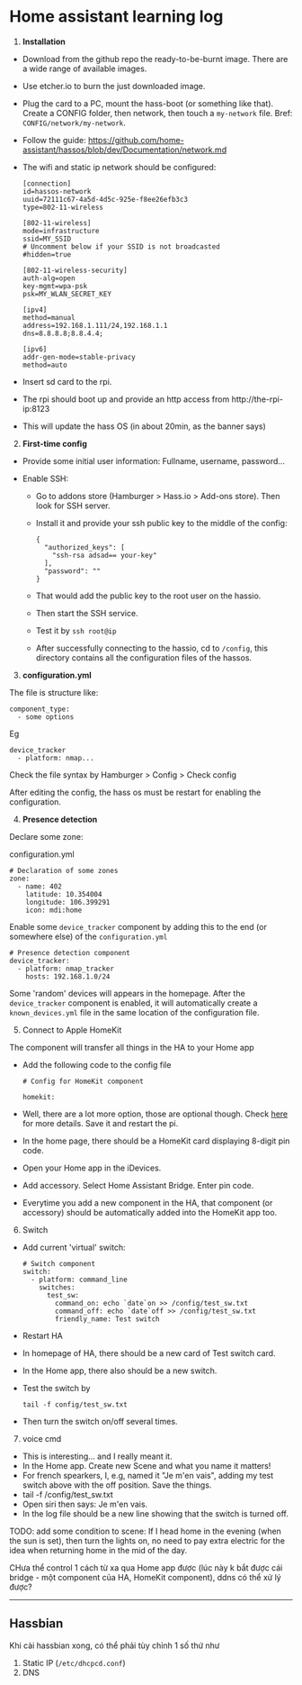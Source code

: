 # Home assistant learning log

1.  **Installation**

- Download from the github repo the ready-to-be-burnt image. There are a wide range of available images.
- Use etcher.io to burn the just downloaded image.
- Plug the card to a PC, mount the hass-boot (or something like that). Create a CONFIG folder, then network, then touch a `my-network` file. Bref: `CONFIG/network/my-network`.
- Follow the guide: https://github.com/home-assistant/hassos/blob/dev/Documentation/network.md
- The wifi and static ip network should be configured:

      [connection]
      id=hassos-network
      uuid=72111c67-4a5d-4d5c-925e-f8ee26efb3c3
      type=802-11-wireless

      [802-11-wireless]
      mode=infrastructure
      ssid=MY_SSID
      # Uncomment below if your SSID is not broadcasted
      #hidden=true

      [802-11-wireless-security]
      auth-alg=open
      key-mgmt=wpa-psk
      psk=MY_WLAN_SECRET_KEY

      [ipv4]
      method=manual
      address=192.168.1.111/24,192.168.1.1
      dns=8.8.8.8;8.8.4.4;

      [ipv6]
      addr-gen-mode=stable-privacy
      method=auto

- Insert sd card to the rpi.
- The rpi should boot up and provide an http access from http://the-rpi-ip:8123
- This will update the hass OS (in about 20min, as the banner says)

2. **First-time config**

- Provide some initial user information: Fullname, username, password...

- Enable SSH:

  - Go to addons store (Hamburger > Hass.io > Add-ons store). Then look for SSH server.
  - Install it and provide your ssh public key to the middle of the config:

        {
          "authorized_keys": [
            "ssh-rsa adsad== your-key"
          ],
          "password": ""
        }

  - That would add the public key to the root user on the hassio.
  - Then start the SSH service.
  - Test it by `ssh root@ip`
  - After successfully connecting to the hassio, cd to `/config`, this directory contains all the configuration files of the hassos.

3. **configuration.yml**

The file is structure like:

    component_type:
      - some options

Eg

    device_tracker
      - platform: nmap...

Check the file syntax by Hamburger > Config > Check config

After editing the config, the hass os must be restart for enabling the configuration.

4. **Presence detection**

Declare some zone:

configuration.yml

    # Declaration of some zones
    zone:
      - name: 402
        latitude: 10.354004
        longitude: 106.399291
        icon: mdi:home

Enable some `device_tracker` component by adding this to the end (or somewhere else) of the `configuration.yml`

    # Presence detection component
    device_tracker:
      - platform: nmap_tracker
        hosts: 192.168.1.0/24

Some 'random' devices will appears in the homepage. After the `device_tracker` component is enabled, it will automatically create a `known_devices.yml` file in the same location of the configuration file.

5. Connect to Apple HomeKit

The component will transfer all things in the HA to your Home app

- Add the following code to the config file

      # Config for HomeKit component

      homekit:

- Well, there are a lot more option, those are optional though. Check [here](https://www.home-assistant.io/components/homekit/) for more details. Save it and restart the pi.

- In the home page, there should be a HomeKit card displaying 8-digit pin code.

- Open your Home app in the iDevices.
- Add accessory. Select Home Assistant Bridge. Enter pin code.

- Everytime you add a new component in the HA, that component (or accessory) should be automatically added into the HomeKit app too.

6. Switch

- Add current 'virtual' switch:

      # Switch component
      switch:
        - platform: command_line
          switches:
            test_sw:
              command_on: echo `date`on >> /config/test_sw.txt
              command_off: echo `date`off >> /config/test_sw.txt
              friendly_name: Test switch

- Restart HA
- In homepage of HA, there should be a new card of Test switch card.
- In the Home app, there also should be a new switch.
- Test the switch by

      tail -f config/test_sw.txt

- Then turn the switch on/off several times.

7. voice cmd

- This is interesting... and I really meant it.
- In the Home app. Create new Scene and what you name it matters!
- For french spearkers, I, e.g, named it "Je m'en vais", adding my test switch above with the off position. Save the things.
- tail -f /config/test_sw.txt
- Open siri then says: Je m'en vais.
- In the log file should be a new line showing that the switch is turned off.

TODO: add some condition to scene: If I head home in the evening (when the sun is set), then turn the lights on, no need to pay extra electric for the idea when returning home in the mid of the day.

CHưa thể control 1 cách từ xa qua Home app được (lúc này k bắt được cái bridge - một component của HA, HomeKit component), ddns có thể xử lý được?

---

## Hassbian

Khi cài hassbian xong, có thể phải tùy chỉnh 1 số thứ như

1. Static IP (`/etc/dhcpcd.conf`)
2. DNS
